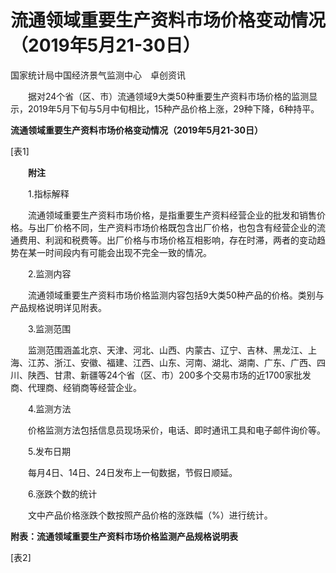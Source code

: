 # 流通领域重要生产资料市场价格变动情况（2019年5月21-30日）

国家统计局中国经济景气监测中心　卓创资讯

　　据对24个省（区、市）流通领域9大类50种重要生产资料市场价格的监测显示，2019年5月下旬与5月中旬相比，15种产品价格上涨，29种下降，6种持平。

**流通领域重要生产资料市场价格变动情况（****2019****年****5****月****21-30****日）**

\[表1\]

　　**附注**

　　1.指标解释

　　流通领域重要生产资料市场价格，是指重要生产资料经营企业的批发和销售价格。与出厂价格不同，生产资料市场价格既包含出厂价格，也包含有经营企业的流通费用、利润和税费等。出厂价格与市场价格互相影响，存在时滞，两者的变动趋势在某一时间段内有可能会出现不完全一致的情况。

　　2.监测内容

　　流通领域重要生产资料市场价格监测内容包括9大类50种产品的价格。类别与产品规格说明详见附表。

　　3.监测范围

　　监测范围涵盖北京、天津、河北、山西、内蒙古、辽宁、吉林、黑龙江、上海、江苏、浙江、安徽、福建、江西、山东、河南、湖北、湖南、广东、广西、四川、陕西、甘肃、新疆等24个省（区、市）200多个交易市场的近1700家批发商、代理商、经销商等经营企业。

　　4.监测方法

　　价格监测方法包括信息员现场采价，电话、即时通讯工具和电子邮件询价等。

　　5.发布日期

　　每月4日、14日、24日发布上一旬数据，节假日顺延。

　　6.涨跌个数的统计

　　文中产品价格涨跌个数按照产品价格的涨跌幅（%）进行统计。

**附表：流通领域重要生产资料市场价格监测产品规格说明表**

\[表2\]